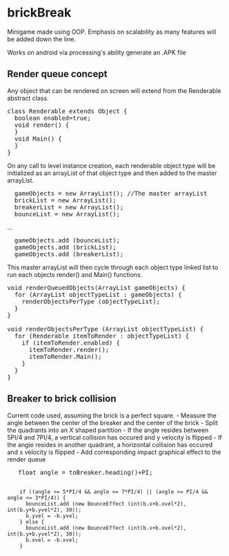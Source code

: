 # brickBreak
Minigame made using OOP. Emphasis on scalability as many features will be added down the line.

Works on android via processing's ability generate an .APK file



<h2>Render queue concept</h2>
Any object that can be rendered on screen will extend from the Renderable abstract class.
<pre>
class Renderable extends Object {
  boolean enabled=true;
  void render() {
  }
  void Main() {
  }
}
</pre>

On any call to level instance creation, each renderable object type will be initialized as an arrayList of that object type and then added to the master arrayList.  
<pre>
  gameObjects = new ArrayList<ArrayList>(); //The master arrayList
  brickList = new ArrayList<Brick>();
  breakerList = new ArrayList<Breaker>();
  bounceList = new ArrayList<BounceEffect>();
</pre>
...
<pre>
  gameObjects.add (bounceList);
  gameObjects.add (brickList);
  gameObjects.add (breakerList);
</pre>

This master arrayList will then cycle through each object type linked list to run each objects render() and Main() functions.
<pre>
void renderQueuedObjects(ArrayList<ArrayList> gameObjects) {
  for (ArrayList objectTypeList : gameObjects) {
    renderObjectsPerType (objectTypeList);
  }
}

void renderObjectsPerType (ArrayList<Renderable> objectTypeList) {
  for (Renderable itemToRender : objectTypeList) {
    if (itemToRender.enabled) {
      itemToRender.render();
      itemToRender.Main();
    }
  }
}
</pre>

<h2>Breaker to brick collision</h2>
Current code used, assuming the brick is a perfect square.
 - Measure the angle between the center of the breaker and the center of the brick
 - Split the quadrants into an X shaped partition
 - If the angle resides between 5PI/4 and 7PI/4, a vertical collision has occured and y velocity is flipped
 - If the angle resides in another quadrant, a horizontal collision has occured and x velocity is flipped
 - Add corresponding impact graphical effect to the render queue 
<pre>
   float angle = toBreaker.heading()+PI;

        if ((angle >= 5*PI/4 && angle <= 7*PI/4) || (angle >= PI/4 && angle <= 3*PI/4)) {
          bounceList.add (new BounceEffect (int(b.x+b.xvel*2), int(b.y+b.yvel*2), 30));
          b.yvel = -b.yvel;
        } else {
          bounceList.add (new BounceEffect (int(b.x+b.xvel*2), int(b.y+b.yvel*2), 30));
          b.xvel = -b.xvel;
        }
</pre>



